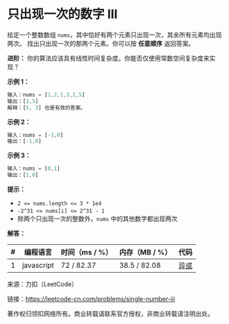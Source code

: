 # 只出现一次的数字 III

给定一个整数数组 `nums`，其中恰好有两个元素只出现一次，其余所有元素均出现两次。 找出只出现一次的那两个元素。你可以按 **任意顺序** 返回答案。

**进阶：** 你的算法应该具有线性时间复杂度。你能否仅使用常数空间复杂度来实现？

**示例 1：**

``` javascript
输入：nums = [1,2,1,3,2,5]
输出：[3,5]
解释：[5, 3] 也是有效的答案。
```

**示例 2：**

``` javascript
输入：nums = [-1,0]
输出：[-1,0]
```

**示例 3：**

``` javascript
输入：nums = [0,1]
输出：[1,0]
```

**提示：**

- `2 <= nums.length <= 3 * 1e4`
- `-2^31 <= nums[i] <= 2^31 - 1`
- 除两个只出现一次的整数外，`nums` 中的其他数字都出现两次

**解答：**

**#**|**编程语言**|**时间（ms / %）**|**内存（MB / %）**|**代码**
--|--|--|--|--
1|javascript|72 / 82.37|38.5 / 82.08|[异或](./javascript/ac_v1.js)

来源：力扣（LeetCode）

链接：https://leetcode-cn.com/problems/single-number-iii

著作权归领扣网络所有。商业转载请联系官方授权，非商业转载请注明出处。
